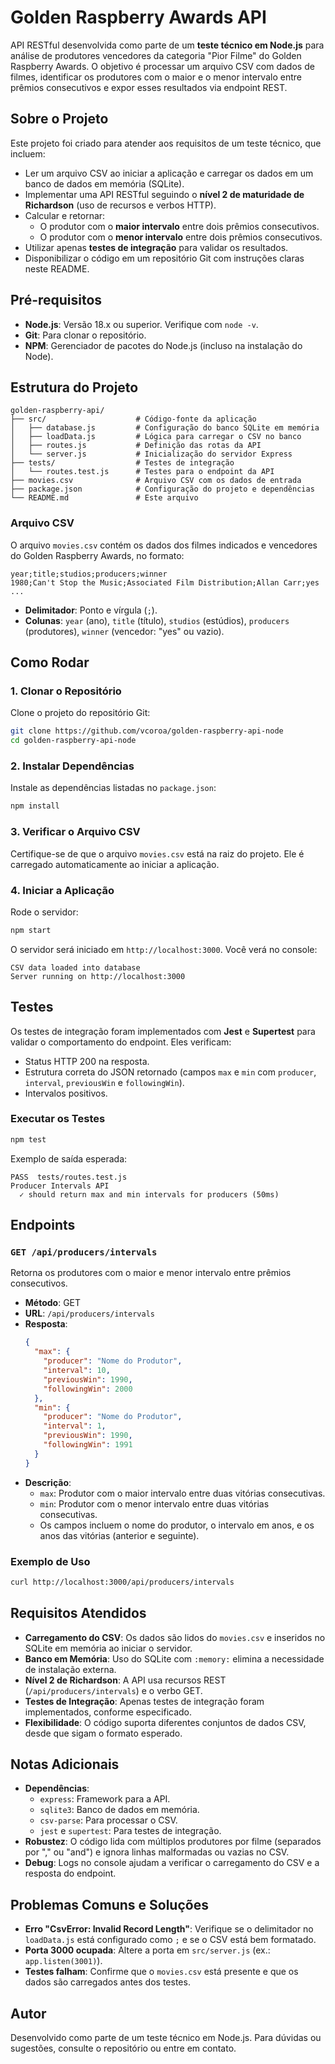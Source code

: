 # Golden Raspberry Awards API
API RESTful desenvolvida como parte de um **teste técnico em Node.js** para análise de produtores vencedores da categoria "Pior Filme" do Golden Raspberry Awards. O objetivo é processar um arquivo CSV com dados de filmes, identificar os produtores com o maior e o menor intervalo entre prêmios consecutivos e expor esses resultados via endpoint REST.

## Sobre o Projeto
Este projeto foi criado para atender aos requisitos de um teste técnico, que incluem:
- Ler um arquivo CSV ao iniciar a aplicação e carregar os dados em um banco de dados em memória (SQLite).
- Implementar uma API RESTful seguindo o **nível 2 de maturidade de Richardson** (uso de recursos e verbos HTTP).
- Calcular e retornar:
  - O produtor com o **maior intervalo** entre dois prêmios consecutivos.
  - O produtor com o **menor intervalo** entre dois prêmios consecutivos.
- Utilizar apenas **testes de integração** para validar os resultados.
- Disponibilizar o código em um repositório Git com instruções claras neste README.

## Pré-requisitos
- **Node.js**: Versão 18.x ou superior. Verifique com `node -v`.
- **Git**: Para clonar o repositório.
- **NPM**: Gerenciador de pacotes do Node.js (incluso na instalação do Node).

## Estrutura do Projeto
```text
golden-raspberry-api/
├── src/                    # Código-fonte da aplicação
│   ├── database.js         # Configuração do banco SQLite em memória
│   ├── loadData.js         # Lógica para carregar o CSV no banco
│   ├── routes.js           # Definição das rotas da API
│   └── server.js           # Inicialização do servidor Express
├── tests/                  # Testes de integração
│   └── routes.test.js      # Testes para o endpoint da API
├── movies.csv              # Arquivo CSV com os dados de entrada
├── package.json            # Configuração do projeto e dependências
└── README.md               # Este arquivo
```

### Arquivo CSV
O arquivo `movies.csv` contém os dados dos filmes indicados e vencedores do Golden Raspberry Awards, no formato:
```
year;title;studios;producers;winner
1980;Can't Stop the Music;Associated Film Distribution;Allan Carr;yes
...
```
- **Delimitador**: Ponto e vírgula (`;`).
- **Colunas**: `year` (ano), `title` (título), `studios` (estúdios), `producers` (produtores), `winner` (vencedor: "yes" ou vazio).

## Como Rodar

### 1. Clonar o Repositório
Clone o projeto do repositório Git:
```bash
git clone https://github.com/vcoroa/golden-raspberry-api-node
cd golden-raspberry-api-node
```

### 2. Instalar Dependências
Instale as dependências listadas no `package.json`:
```bash
npm install
```

### 3. Verificar o Arquivo CSV
Certifique-se de que o arquivo `movies.csv` está na raiz do projeto. Ele é carregado automaticamente ao iniciar a aplicação.

### 4. Iniciar a Aplicação
Rode o servidor:
```bash
npm start
```
O servidor será iniciado em `http://localhost:3000`. Você verá no console:
```
CSV data loaded into database
Server running on http://localhost:3000
```

## Testes
Os testes de integração foram implementados com **Jest** e **Supertest** para validar o comportamento do endpoint. Eles verificam:
- Status HTTP 200 na resposta.
- Estrutura correta do JSON retornado (campos `max` e `min` com `producer`, `interval`, `previousWin` e `followingWin`).
- Intervalos positivos.

### Executar os Testes
```bash
npm test
```
Exemplo de saída esperada:
```
PASS  tests/routes.test.js
Producer Intervals API
  ✓ should return max and min intervals for producers (50ms)
```

## Endpoints

### `GET /api/producers/intervals`
Retorna os produtores com o maior e menor intervalo entre prêmios consecutivos.
- **Método**: GET
- **URL**: `/api/producers/intervals`
- **Resposta**:
  ```json
  {
    "max": {
      "producer": "Nome do Produtor",
      "interval": 10,
      "previousWin": 1990,
      "followingWin": 2000
    },
    "min": {
      "producer": "Nome do Produtor",
      "interval": 1,
      "previousWin": 1990,
      "followingWin": 1991
    }
  }
  ```
- **Descrição**:
  - `max`: Produtor com o maior intervalo entre duas vitórias consecutivas.
  - `min`: Produtor com o menor intervalo entre duas vitórias consecutivas.
  - Os campos incluem o nome do produtor, o intervalo em anos, e os anos das vitórias (anterior e seguinte).

### Exemplo de Uso
```bash
curl http://localhost:3000/api/producers/intervals
```

## Requisitos Atendidos
- **Carregamento do CSV**: Os dados são lidos do `movies.csv` e inseridos no SQLite em memória ao iniciar o servidor.
- **Banco em Memória**: Uso do SQLite com `:memory:` elimina a necessidade de instalação externa.
- **Nível 2 de Richardson**: A API usa recursos REST (`/api/producers/intervals`) e o verbo GET.
- **Testes de Integração**: Apenas testes de integração foram implementados, conforme especificado.
- **Flexibilidade**: O código suporta diferentes conjuntos de dados CSV, desde que sigam o formato esperado.

## Notas Adicionais
- **Dependências**:
  - `express`: Framework para a API.
  - `sqlite3`: Banco de dados em memória.
  - `csv-parse`: Para processar o CSV.
  - `jest` e `supertest`: Para testes de integração.
- **Robustez**: O código lida com múltiplos produtores por filme (separados por "," ou "and") e ignora linhas malformadas ou vazias no CSV.
- **Debug**: Logs no console ajudam a verificar o carregamento do CSV e a resposta do endpoint.

## Problemas Comuns e Soluções
- **Erro "CsvError: Invalid Record Length"**: Verifique se o delimitador no `loadData.js` está configurado como `;` e se o CSV está bem formatado.
- **Porta 3000 ocupada**: Altere a porta em `src/server.js` (ex.: `app.listen(3001)`).
- **Testes falham**: Confirme que o `movies.csv` está presente e que os dados são carregados antes dos testes.

## Autor
Desenvolvido como parte de um teste técnico em Node.js. Para dúvidas ou sugestões, consulte o repositório ou entre em contato.